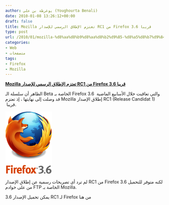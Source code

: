 ```yaml
---
author: يوغرطة بن علي (Youghourta Benali)
date: 2010-01-08 13:26:12+00:00
draft: false
title: Mozilla تعتزم الإطلاق الرسمي للإصدار RC1 من Firefox 3.6 قريبا
type: post
url: /2010/01/mozilla-%d8%aa%d8%b9%d8%aa%d8%b2%d9%85-%d8%a5%d8%b7%d9%84%d8%a7%d9%82-%d8%a7%d9%84%d8%a5%d8%b5%d8%af%d8%a7%d8%b1-rc1-%d9%85%d9%86-firefox-3-6-%d9%82%d8%b1%d9%8a%d8%a8%d8%a7/
categories:
- Web
- متصفحات
tags:
- Firefox
- Mozilla
---
```


[**Mozilla تعتزم الإطلاق الرسمي للإصدار RC1 من Firefox 3.6 قريبا**](https://www.it-scoop.com/2010/01/mozilla-%d8%aa%d8%b9%d8%aa%d8%b2%d9%85-%d8%a5%d8%b7%d9%84%d8%a7%d9%82-%d8%a7%d9%84%d8%a5%d8%b5%d8%af%d8%a7%d8%b1-rc1-%d9%85%d9%86-firefox-3-6-%d9%82%d8%b1%d9%8a%d8%a8%d8%a7/)


الظاهر أن سلسلة الـ Beta الخاصة بـ Firefox 3.6  والتي تعاقبت خلال الأسابيع الماضية قد وصلت إلى نهايتها ، إذ تعتزم Mozilla إطلاق الإصدار RC1 (Release Candidat 1)  قريبا.

[![](firefox-3.6.png)
](https://www.it-scoop.com/2010/01/mozilla-%d8%aa%d8%b9%d8%aa%d8%b2%d9%85-%d8%a5%d8%b7%d9%84%d8%a7%d9%82-%d8%a7%d9%84%d8%a5%d8%b5%d8%af%d8%a7%d8%b1-rc1-%d9%85%d9%86-firefox-3-6-%d9%82%d8%b1%d9%8a%d8%a8%d8%a7/)

لم ترد أي تصريحات رسمية عن إطلاق الإصدار RC1 من Firefox 3.6 لكنه متوفر للتحميل من على خوادم FTP الخاصة بـ Mozilla.

يمكن تحميل الإصدار 3.6 RC1 لـ Firefox من هنا
